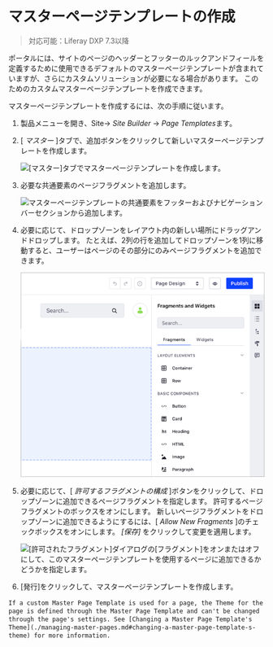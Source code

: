 # マスターページテンプレートの作成

> 対応可能：Liferay DXP 7.3以降

ポータルには、サイトのページのヘッダーとフッターのルックアンドフィールを定義するために使用できるデフォルトのマスターページテンプレートが含まれていますが、さらにカスタムソリューションが必要になる場合があります。 このためのカスタムマスターページテンプレートを作成できます。

マスターページテンプレートを作成するには、次の手順に従います。

1.  製品メニューを開き、Site→ *Site Builder* → *Page Templates*ます。

2.  [ *マスター* ]タブで、追加ボタンをクリックして新しいマスターページテンプレートを作成します。

    ![[マスター]タブでマスターページテンプレートを作成します。](./creating-a-master-page-template/images/01.png)

3.  必要な共通要素のページフラグメントを追加します。

    ![マスターページテンプレートの共通要素をフッターおよびナビゲーションバーセクションから追加します。](./creating-a-master-page-template/images/02.png)

4.  必要に応じて、ドロップゾーンをレイアウト内の新しい場所にドラッグアンドドロップします。 たとえば、2列の行を追加してドロップゾーンを1列に移動すると、ユーザーはページのその部分にのみページフラグメントを追加できます。

    ![ドロップゾーンを移動して、ユーザーがページフラグメントを追加できる場所を制御できます。](./creating-a-master-page-template/images/03.png)

5.  必要に応じて、[ *許可するフラグメントの構成* ]ボタンをクリックして、ドロップゾーンに追加できるページフラグメントを指定します。 許可するページフラグメントのボックスをオンにします。 新しいページフラグメントをドロップゾーンに追加できるようにするには、[ *Allow New Fragments* ]のチェックボックスをオンにします。 *[保存]* をクリックして変更を適用します。

    ![[許可されたフラグメント]ダイアログの[フラグメント]をオンまたはオフにして、このマスターページテンプレートを使用するページに追加できるかどうかを指定します。](./creating-a-master-page-template/images/04.png)

6.  [発行]をクリックして、マスターページテンプレートを作成します。

<!-- end list -->

```{note}
If a custom Master Page Template is used for a page, the Theme for the page is defined through the Master Page Template and can't be changed through the page's settings. See [Changing a Master Page Template's Theme](./managing-master-pages.md#changing-a-master-page-template-s-theme) for more information.
```
